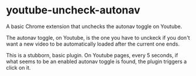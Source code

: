 # youtube-uncheck-autonav
A basic Chrome extension that unchecks the autonav toggle on Youtube.

The autonav toggle, on Youtube, is the one you have to unckeck if you don't want a new video to be automatically loaded after the current one ends.

This is a stubborn, basic plugin. On Youtube pages, every 5 seconds, if what seems to be an enabled autonav toggle is found, the plugin triggers a click on it.
